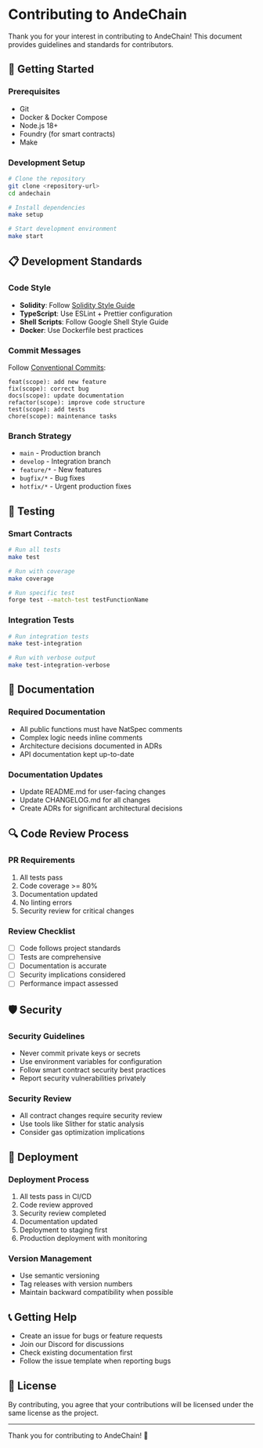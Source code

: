 # Contributing to AndeChain

Thank you for your interest in contributing to AndeChain! This document provides guidelines and standards for contributors.

## 🚀 Getting Started

### Prerequisites
- Git
- Docker & Docker Compose
- Node.js 18+
- Foundry (for smart contracts)
- Make

### Development Setup
```bash
# Clone the repository
git clone <repository-url>
cd andechain

# Install dependencies
make setup

# Start development environment
make start
```

## 📋 Development Standards

### Code Style
- **Solidity**: Follow [Solidity Style Guide](https://docs.soliditylang.org/en/latest/style-guide.html)
- **TypeScript**: Use ESLint + Prettier configuration
- **Shell Scripts**: Follow Google Shell Style Guide
- **Docker**: Use Dockerfile best practices

### Commit Messages
Follow [Conventional Commits](https://www.conventionalcommits.org/):
```
feat(scope): add new feature
fix(scope): correct bug
docs(scope): update documentation
refactor(scope): improve code structure
test(scope): add tests
chore(scope): maintenance tasks
```

### Branch Strategy
- `main` - Production branch
- `develop` - Integration branch
- `feature/*` - New features
- `bugfix/*` - Bug fixes
- `hotfix/*` - Urgent production fixes

## 🧪 Testing

### Smart Contracts
```bash
# Run all tests
make test

# Run with coverage
make coverage

# Run specific test
forge test --match-test testFunctionName
```

### Integration Tests
```bash
# Run integration tests
make test-integration

# Run with verbose output
make test-integration-verbose
```

## 📝 Documentation

### Required Documentation
- All public functions must have NatSpec comments
- Complex logic needs inline comments
- Architecture decisions documented in ADRs
- API documentation kept up-to-date

### Documentation Updates
- Update README.md for user-facing changes
- Update CHANGELOG.md for all changes
- Create ADRs for significant architectural decisions

## 🔍 Code Review Process

### PR Requirements
1. All tests pass
2. Code coverage >= 80%
3. Documentation updated
4. No linting errors
5. Security review for critical changes

### Review Checklist
- [ ] Code follows project standards
- [ ] Tests are comprehensive
- [ ] Documentation is accurate
- [ ] Security implications considered
- [ ] Performance impact assessed

## 🛡️ Security

### Security Guidelines
- Never commit private keys or secrets
- Use environment variables for configuration
- Follow smart contract security best practices
- Report security vulnerabilities privately

### Security Review
- All contract changes require security review
- Use tools like Slither for static analysis
- Consider gas optimization implications

## 🚀 Deployment

### Deployment Process
1. All tests pass in CI/CD
2. Code review approved
3. Security review completed
4. Documentation updated
5. Deployment to staging first
6. Production deployment with monitoring

### Version Management
- Use semantic versioning
- Tag releases with version numbers
- Maintain backward compatibility when possible

## 📞 Getting Help

- Create an issue for bugs or feature requests
- Join our Discord for discussions
- Check existing documentation first
- Follow the issue template when reporting bugs

## 📜 License

By contributing, you agree that your contributions will be licensed under the same license as the project.

---

Thank you for contributing to AndeChain! 🎉